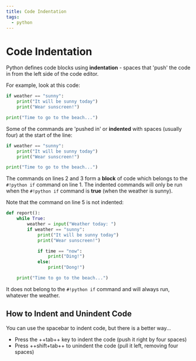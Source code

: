 ```yaml
---
title: Code Indentation
tags:
  - python
---
```


# Code Indentation

Python defines code blocks using **indentation** - spaces that 'push' the code in from the left side of the code editor.

For example, look at this code:

```python
if weather == "sunny":
    print("It will be sunny today")
    print("Wear sunscreen!")

print("Time to go to the beach...")
```

Some of the commands are 'pushed in' or **indented** with spaces (usually four) at the start of the line:

```python linenums="1" hl_lines="2 3"
if weather == "sunny":
    print("It will be sunny today")
    print("Wear sunscreen!")

print("Time to go to the beach...")
```

The commands on lines 2 and 3 form a **block** of code which belongs to the `#!python if` command on line 1. The indented commands will only be run when the `#!python if` command is **true** (when the weather is sunny).

Note that the command on line 5 is not indented:

```python { .show-indent }
def report():
    while True:
        weather = input("Weather today: ")
        if weather == "sunny":
            print("It will be sunny today")
            print("Wear sunscreen!")

            if time == "now":
                print("Ding!")
            else:
                print("Dong!")

    print("Time to go to the beach...")
```

It does not belong to the `#!python if` command and will always run, whatever the weather.

## How to Indent and Unindent Code

You can use the spacebar to indent code, but there is a better way...

- Press the ++tab++ key to indent the code (push it right by four spaces)
- Press ++shift+tab++ to unindent the code (pull it left, removing four spaces)


